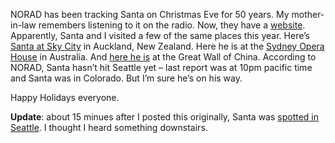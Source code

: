 NORAD has been tracking Santa on Christmas Eve for 50 years. My
mother-in-law remembers listening to it on the radio. Now, they have a
[website](http://www.noradsanta.org/). Apparently, Santa and I visited a
few of the same places this year. Here’s [Santa at Sky
City](http://www.noradsanta.org/santacam/1200.jpg) in Auckland, New
Zealand. Here he is at the [Sydney Opera
House](http://www.noradsanta.org/santacam/1400.jpg) in Australia. And
[here he is](http://www.noradsanta.org/santacam/1600.jpg) at the Great
Wall of China. According to NORAD, Santa hasn’t hit Seattle yet – last
report was at 10pm pacific time and Santa was in Colorado. But I’m sure
he’s on his way.

Happy Holidays everyone.

**Update**: about 15 minues after I posted this originally, Santa was
[spotted in Seattle](http://www.noradsanta.org/santacam/0700.jpg). I
thought I heard something downstairs.
